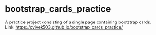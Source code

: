 # bootstrap_cards_practice

A practice project consisting of a single page containing bootstrap cards.
Link: https://cvivek503.github.io/bootstrap_cards_practice/
